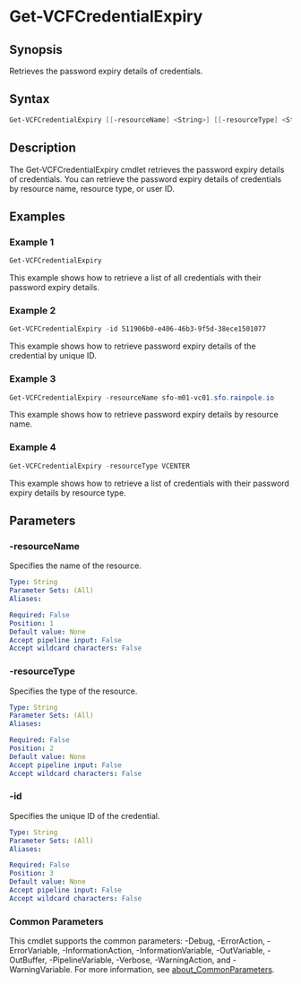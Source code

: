# Get-VCFCredentialExpiry

## Synopsis

Retrieves the password expiry details of credentials.

## Syntax

```powershell
Get-VCFCredentialExpiry [[-resourceName] <String>] [[-resourceType] <String>] [[-id] <String>] [<CommonParameters>]
```

## Description

The Get-VCFCredentialExpiry cmdlet retrieves the password expiry details of credentials. You can retrieve the password expiry details of credentials by resource name, resource type, or user ID.

## Examples

### Example 1

```powershell
Get-VCFCredentialExpiry
```

This example shows how to retrieve a list of all credentials with their password expiry details.

### Example 2

```powershell
Get-VCFCredentialExpiry -id 511906b0-e406-46b3-9f5d-38ece1501077
```

This example shows how to retrieve password expiry details of the credential by unique ID.

### Example 3

```powershell
Get-VCFCredentialExpiry -resourceName sfo-m01-vc01.sfo.rainpole.io
```

This example shows how to retrieve password expiry details by resource name.

### Example 4

```powershell
Get-VCFCredentialExpiry -resourceType VCENTER
```

This example shows how to retrieve a list of credentials with their password expiry details by resource type.

## Parameters

### -resourceName

Specifies the name of the resource.

```yaml
Type: String
Parameter Sets: (All)
Aliases:

Required: False
Position: 1
Default value: None
Accept pipeline input: False
Accept wildcard characters: False
```

### -resourceType

Specifies the type of the resource.

```yaml
Type: String
Parameter Sets: (All)
Aliases:

Required: False
Position: 2
Default value: None
Accept pipeline input: False
Accept wildcard characters: False
```

### -id

Specifies the unique ID of the credential.

```yaml
Type: String
Parameter Sets: (All)
Aliases:

Required: False
Position: 3
Default value: None
Accept pipeline input: False
Accept wildcard characters: False
```

### Common Parameters

This cmdlet supports the common parameters: -Debug, -ErrorAction, -ErrorVariable, -InformationAction, -InformationVariable, -OutVariable, -OutBuffer, -PipelineVariable, -Verbose, -WarningAction, and -WarningVariable. For more information, see [about_CommonParameters](http://go.microsoft.com/fwlink/?LinkID=113216).
